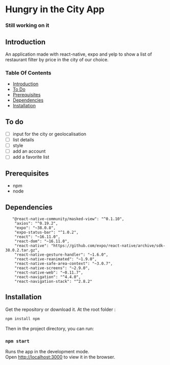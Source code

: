 # Hungry in the City App
### Still working on it 


## Introduction

An application made with react-native, expo and yelp to show a list of restaurant filter by price in the city of our choice.

### Table Of Contents
* [Introduction](#intro)
* [To Do](#todo)
* [Prerequisites](#prerequisites)
* [Dependencies](#dependencies)
* [Installation](#setup)

## To do<a name="todo"></a>

- [ ]  input for the city or geolocalisation
- [ ]  list details
- [ ]  style
- [ ]  add an account 
- [ ]  add a favorite list 

## Prerequisites<a name="prerequisites"></a> 
* npm
* node

## Dependencies<a name="dependencies"></a>

```
   "@react-native-community/masked-view": "^0.1.10",
    "axios": "^0.19.2",
    "expo": "~38.0.8",
    "expo-status-bar": "^1.0.2",
    "react": "~16.11.0",
    "react-dom": "~16.11.0",
    "react-native": "https://github.com/expo/react-native/archive/sdk-38.0.2.tar.gz",
    "react-native-gesture-handler": "~1.6.0",
    "react-native-reanimated": "~1.9.0",
    "react-native-safe-area-context": "~3.0.7",
    "react-native-screens": "~2.9.0",
    "react-native-web": "~0.11.7",
    "react-navigation": "^4.4.0",
    "react-navigation-stack": "^2.8.2"

```
## Installation<a name="setup"></a>

Get the repository or download it.
At the root folder :

```bash
npm install npm
```
Then in the project directory, you can run:

### `npm start`

Runs the app in the development mode.<br />
Open [http://localhost:3000](http://localhost:3000) to view it in the browser.

